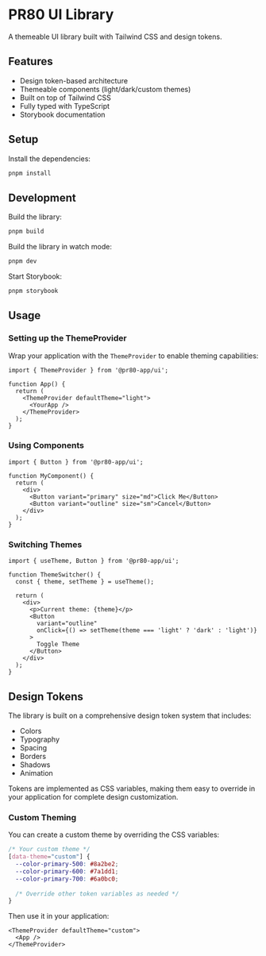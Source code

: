 # PR80 UI Library

A themeable UI library built with Tailwind CSS and design tokens.

## Features

- Design token-based architecture
- Themeable components (light/dark/custom themes)
- Built on top of Tailwind CSS
- Fully typed with TypeScript
- Storybook documentation

## Setup

Install the dependencies:

```bash
pnpm install
```

## Development

Build the library:

```bash
pnpm build
```

Build the library in watch mode:

```bash
pnpm dev
```

Start Storybook:

```bash
pnpm storybook
```

## Usage

### Setting up the ThemeProvider

Wrap your application with the `ThemeProvider` to enable theming capabilities:

```tsx
import { ThemeProvider } from '@pr80-app/ui';

function App() {
  return (
    <ThemeProvider defaultTheme="light">
      <YourApp />
    </ThemeProvider>
  );
}
```

### Using Components

```tsx
import { Button } from '@pr80-app/ui';

function MyComponent() {
  return (
    <div>
      <Button variant="primary" size="md">Click Me</Button>
      <Button variant="outline" size="sm">Cancel</Button>
    </div>
  );
}
```

### Switching Themes

```tsx
import { useTheme, Button } from '@pr80-app/ui';

function ThemeSwitcher() {
  const { theme, setTheme } = useTheme();
  
  return (
    <div>
      <p>Current theme: {theme}</p>
      <Button 
        variant="outline" 
        onClick={() => setTheme(theme === 'light' ? 'dark' : 'light')}
      >
        Toggle Theme
      </Button>
    </div>
  );
}
```

## Design Tokens

The library is built on a comprehensive design token system that includes:

- Colors
- Typography
- Spacing
- Borders
- Shadows
- Animation

Tokens are implemented as CSS variables, making them easy to override in your application for complete design customization.

### Custom Theming

You can create a custom theme by overriding the CSS variables:

```css
/* Your custom theme */
[data-theme="custom"] {
  --color-primary-500: #8a2be2;
  --color-primary-600: #7a1dd1;
  --color-primary-700: #6a0bc0;
  
  /* Override other token variables as needed */
}
```

Then use it in your application:

```tsx
<ThemeProvider defaultTheme="custom">
  <App />
</ThemeProvider>
```
